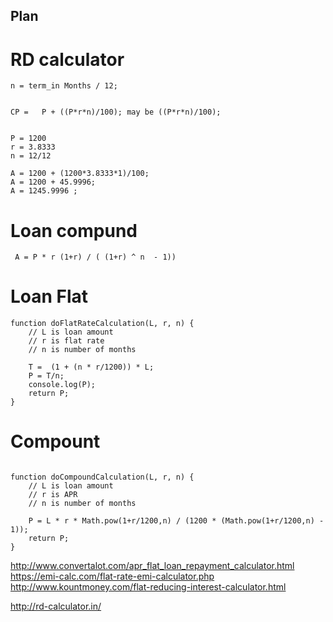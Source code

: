 ## Plan


# RD calculator
```
n = term_in Months / 12;


CP =   P + ((P*r*n)/100); may be ((P*r*n)/100);


P = 1200
r = 3.8333
n = 12/12

A = 1200 + (1200*3.8333*1)/100;
A = 1200 + 45.9996;
A = 1245.9996 ;
```

# Loan compund

```
 A = P * r (1+r) / ( (1+r) ^ n  - 1))  
```

# Loan Flat
```
function doFlatRateCalculation(L, r, n) {
	// L is loan amount
	// r is flat rate
	// n is number of months
	
	T =  (1 + (n * r/1200)) * L;
	P = T/n;
	console.log(P);
	return P;
}
```
# Compount 
```

function doCompoundCalculation(L, r, n) {
	// L is loan amount
	// r is APR
	// n is number of months

	P = L * r * Math.pow(1+r/1200,n) / (1200 * (Math.pow(1+r/1200,n) - 1));
	return P;
}
```
http://www.convertalot.com/apr_flat_loan_repayment_calculator.html
https://emi-calc.com/flat-rate-emi-calculator.php
http://www.kountmoney.com/flat-reducing-interest-calculator.html

http://rd-calculator.in/
